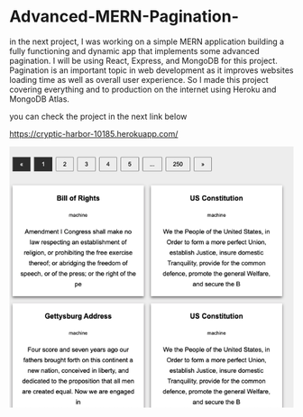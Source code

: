 # Advanced-MERN-Pagination-

in the next project, I was working on a simple MERN application building a fully functioning and dynamic app that implements some advanced pagination. I will be using React, Express, and MongoDB for this project. Pagination is an important topic in web development as it improves websites loading time as well as overall user experience. So I made this project covering everything and ​to production on the internet using Heroku and MongoDB Atlas.

you can check the project in the next link below

https://cryptic-harbor-10185.herokuapp.com/

<img src="https://github.com/TotoroDavid/Advanced-MERN-Pagination-/blob/master/Screen%20Shot%202021-07-07%20at%208.49.51%20am.png?raw=true">
